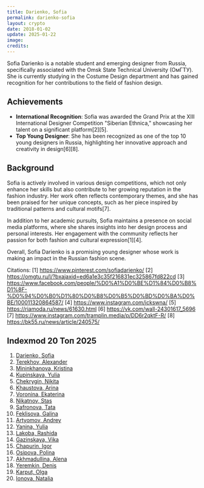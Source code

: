 ```yaml
---
title: Darienko, Sofia
permalink: darienko-sofia
layout: crypto
date: 2018-01-02
update: 2025-01-22
image:
credits:
---
```


Sofia Darienko is a notable student and emerging designer from Russia, specifically associated with the Omsk State Technical University (OмГТУ). She is currently studying in the Costume Design department and has gained recognition for her contributions to the field of fashion design.

## Achievements
- **International Recognition**: Sofia was awarded the Grand Prix at the XIII International Designer Competition "Siberian Ethnica," showcasing her talent on a significant platform[2][5].
- **Top Young Designer**: She has been recognized as one of the top 10 young designers in Russia, highlighting her innovative approach and creativity in design[6][8].

## Background
Sofia is actively involved in various design competitions, which not only enhance her skills but also contribute to her growing reputation in the fashion industry. Her work often reflects contemporary themes, and she has been praised for her unique concepts, such as her piece inspired by traditional patterns and cultural motifs[7].

In addition to her academic pursuits, Sofia maintains a presence on social media platforms, where she shares insights into her design process and personal interests. Her engagement with the community reflects her passion for both fashion and cultural expression[1][4].

Overall, Sofia Darienko is a promising young designer whose work is making an impact in the Russian fashion scene.

Citations:
[1] https://www.pinterest.com/sofiadarienko/
[2] https://omgtu.ru/l/?bxajaxid=ed6a1e3c35f216831ec325867fd822cd
[3] https://www.facebook.com/people/%D0%A1%D0%BE%D1%84%D0%B8%D1%8F-%D0%94%D0%B0%D1%80%D0%B8%D0%B5%D0%BD%D0%BA%D0%BE/100011320864587/
[4] https://www.instagram.com/ickswna/
[5] https://riamoda.ru/news/61630.html
[6] https://vk.com/wall-24301617_5696
[7] https://www.instagram.com/tramplin.media/p/DD6r2qktF-R/
[8] https://bk55.ru/news/article/240575/

## Indexmod 20 Топ 2025

1. [Darienko, Sofia](darienko-sofia)  
2. [Terekhov, Alexander](terekhov-alexander)  
3. [Mininkhanova, Kristina](mininkhanova-kristina)  
4. [Kupinskaya, Yulia](kupinskaya-yulia)  
5. [Chekrygin, Nikita](chekrygin-nikita)  
6. [Khaustova, Arina](khaustova-arina)  
7. [Voronina, Ekaterina](voronina-ekaterina)  
8. [Nikatnov, Stas](nikatnov-stas)  
9. [Safronova, Tata](safronova-tata)  
10. [Feklisova, Galina](feklisova-galina)  
11. [Artyomov, Andrey](artyomov-andrey)  
12. [Yanina, Yulia](yanina-yulia)  
13. [Lakoba, Rashida](lakoba-rashida)  
14. [Gazinskaya, Vika](gazinskaya-vika)  
15. [Chapurin, Igor](chapurin-igor)  
16. [Osipova, Polina](osipova-polina)  
17. [Akhmadullina, Alena](akhmadullina-alena-designer)  
18. [Yeremkin, Denis](yeremkin-denis)  
19. [Karput, Olga](karput-olga)  
20. [Ionova, Natalia](ionova-natalia)  
